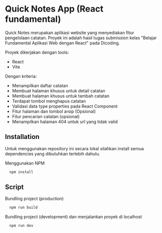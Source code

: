 # Quick Notes App (React fundamental)

Quick Notes merupakan aplikasi website yang menyediakan fitur pengelolaan catatan. Proyek ini adalah hasil tugas submission kelas "Belajar Fundamental Aplikasi Web dengan React" pada Dicoding.

Proyek dikerjakan dengan tools:

- React
- Vite

Dengan kriteria:

- Menampilkan daftar catatan
- Membuat halaman khusus untuk detail catatan
- Membuat halaman khusus untuk tambah catatan
- Terdapat tombol menghapus catatan
- Validasi data type properties pada React Component
- Fitur halaman dan tombol arsip (Opsional)
- Fitur pencarian catatan (opsional)
- Menampilkan halaman 404 untuk url yang tidak valid

## Installation

Untuk menggunakan repository ini secara lokal silahkan install semua dependencies yang dibutuhkan terlebih dahulu.

Menggunakan NPM

```bash
  npm install
```

## Script

Bundling project (production)

```bash
  npm run build
```

Bundling project (development) dan menjalankan proyek di localhost

```bash
  npm run dev
```
